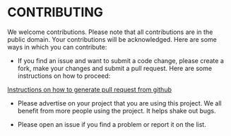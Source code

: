 # CONTRIBUTING
We welcome contributions. Please note that all contributions are in the 
public domain. Your contributions will be  acknowledged.
Here are some ways in which you can contribute:


* If you find an issue and want to submit a code change, please create a fork, 
make your changes and submit a pull request. Here are some instructions on 
how to proceed:

[Instructions on how to generate pull request from github](https://help.github.com/articles/creating-a-pull-request-from-a-fork/)


* Please advertise on your project that you are using this project. We all
benefit from more people using the project. It helps shake out bugs.

* Please open an issue if you find a problem or report it on the list.
